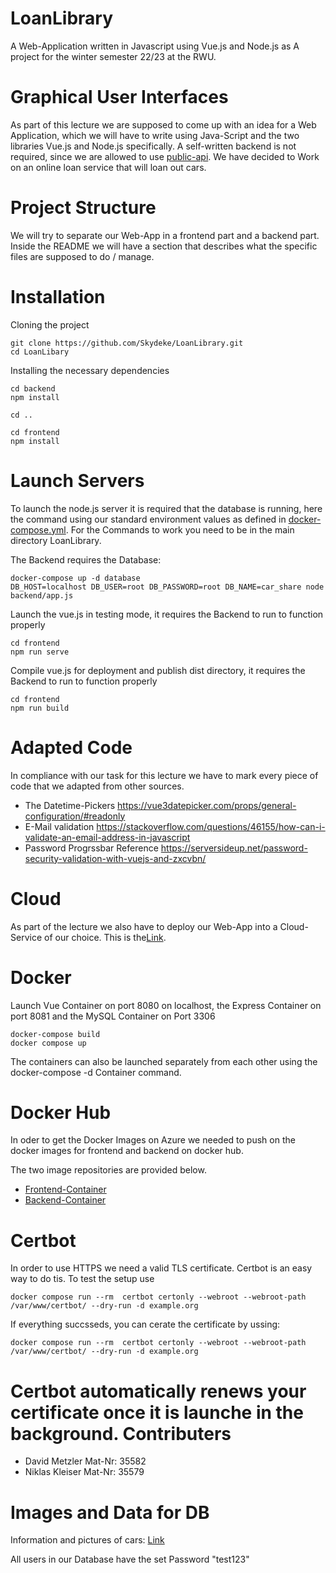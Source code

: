 # LoanLibrary
A Web-Application written in Javascript using Vue.js and Node.js as A project for the winter semester 22/23 at the RWU.

Graphical User Interfaces
=========================
As part of this lecture we are supposed to come up with an idea for a Web Application, 
which we will have to write using Java-Script and the two libraries Vue.js and Node.js specifically.
A self-written backend is not required, since we are allowed to use [public-api](https://github.com/public-apis/public-apis). 
We have decided to Work on an online loan service that will loan out cars.

Project Structure
=================
We will try to separate our Web-App in a frontend part and a backend part.
Inside the README we will have a section that describes what the specific files are supposed to do / manage.

Installation
============
Cloning the project
```
git clone https://github.com/Skydeke/LoanLibrary.git
cd LoanLibary
```
Installing the necessary dependencies
```
cd backend
npm install

cd ..

cd frontend
npm install
```

Launch Servers
==============
To launch the node.js server it is required that the database is running, 
here the command using our standard environment values as defined in [docker-compose.yml](docker-compose.yml).
For the Commands to work you need to be in the main directory LoanLibrary.

The Backend requires the Database:
```
docker-compose up -d database
DB_HOST=localhost DB_USER=root DB_PASSWORD=root DB_NAME=car_share node backend/app.js
```

Launch the vue.js in testing mode, it requires the Backend to run to function properly

```
cd frontend
npm run serve
```
Compile vue.js for deployment and publish dist directory, it requires the Backend to run to function properly

```
cd frontend
npm run build
```

Adapted Code
============
In compliance with our task for this lecture we have to mark every piece of code that we adapted from other sources.
- The Datetime-Pickers https://vue3datepicker.com/props/general-configuration/#readonly
- E-Mail validation https://stackoverflow.com/questions/46155/how-can-i-validate-an-email-address-in-javascript
- Password Progrssbar Reference https://serversideup.net/password-security-validation-with-vuejs-and-zxcvbn/ 

Cloud
=====
As part of the lecture we also have to deploy our Web-App into a Cloud-Service of our choice.
This is the[Link](https://grabo.duckdns.org/).

Docker
======
Launch Vue Container on port 8080 on localhost, the Express Container on port 8081 and the MySQL Container on Port 3306
```
docker-compose build
docker compose up
```
The containers can also be launched separately from each other using the docker-compose -d Container command.

Docker Hub
==========
In oder to get the Docker Images on Azure we needed to push on the docker images for frontend and backend on docker hub. 

The two image repositories are provided below.
 - [Frontend-Container](https://hub.docker.com/repository/docker/xxfiestadeamonxx/loan-libary-frontend)
 - [Backend-Container](https://hub.docker.com/repository/docker/xxfiestadeamonxx/loan-libary-backend)

Certbot
==========
In order to use HTTPS we need a valid TLS certificate. Certbot is an easy way to do tis. 
To test the setup use
```
docker compose run --rm  certbot certonly --webroot --webroot-path /var/www/certbot/ --dry-run -d example.org
```
If everything succsseds, you can cerate the certificate by ussing:
```
docker compose run --rm  certbot certonly --webroot --webroot-path /var/www/certbot/ --dry-run -d example.org
```
Certbot automatically renews your certificate once it is launche in the background. 
Contributers
============

- David Metzler Mat-Nr: 35582
- Niklas Kleiser Mat-Nr: 35579

Images and Data for DB
======================
Information and pictures of cars: [Link](https://www.autobild.de/marken-modelle/)

All users in our Database have the set Password "test123"

